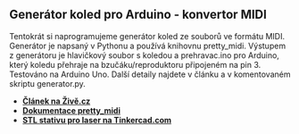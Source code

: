 ## Generátor koled pro Arduino - konvertor MIDI
Tentokrát si naprogramujeme generátor koled ze souborů ve formátu MIDI. Generátor je napsaný v Pythonu a používá knihovnu pretty_midi. Výstupem z generátoru je hlavičkový soubor s koledou a prehravac.ino pro Arduino, který koledu přehraje na bzučáku/reproduktoru připojeném na pin 3. Testováno na Arduino Uno.  Další detaily najdete v článku a v komentovaném skriptu generator.py. 
 - **[Článek na Živě.cz](https://www.zive.cz/clanky/programovani-elektroniky-hrajeme-koledy-laserem-dudlaj-dudlaj-dudlajda/sc-3-a-213695/default.aspx)**
 - **[Dokumentace pretty_midi](https://craffel.github.io/pretty-midi/)**
 - **[STL stativu pro laser na Tinkercad.com](https://www.tinkercad.com/things/c1KXz96xQpA)**
